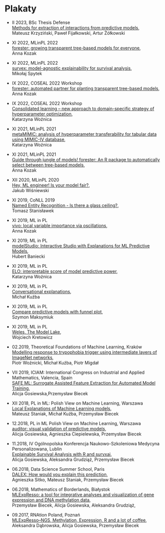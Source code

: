 # Plakaty

* II 2023, BSc Thesis Defense </br>
[Methods for extraction of interactions from predictive models](2023_02_Mateusz_Krzyzinski_interactions_BSc_thesis.pdf), </br>
Mateusz Krzyziński, Paweł Fijałkowski, Artur Żółkowski

* XI 2022, MLinPL 2022 </br>
[forester: growing transparent tree-based models for everyone](2022_11_Anna_Kozak_forester_MLinPL.pdf), </br>
Anna Kozak

* XI 2022, MLinPL 2022 </br>
[survex: model-agnostic explainability for survival analysis](2022_11_Mikolaj_Spytek_MLinPL.pdf), </br>
Mikołaj Spytek

* IX 2022, COSEAL 2022 Workshop </br>
[forester: automated partner for planting transparent tree-based models](2022_09_Anna_Kozak_forester_COSEAL.pdf), </br>
Anna Kozak

* IX 2022, COSEAL 2022 Workshop </br>
[Consolidated learning – new approach to domain-specific strategy of hyperparameter optimization](2021_11_Katarzyna_Woznica_consolidated_learning_COSEAL.pdf), </br>
Katarzyna Woźnica

* XI 2021, MLinPL 2021 </br>
[metaMIMIC: analysis of hyperparameter transferability for tabular data using MIMIC-IV database](2021_11_Katarzyna_Woznica_metaMIMIC_MLinPL.pdf), </br>
Katarzyna Woźnica

* XI 2021, MLinPL 2021 </br>
[Guide through jungle of models! forester: An R package to automatically select between tree-based models](2021_11_Anna_Kozak_forester_MLinPL.pdf), </br>
Anna Kozak

* XII 2020, MLinPL 2020 </br>
[Hey, ML engineer! Is your model fair?](2020_12_Jakub_Wisniewski_Fairness_MLinPL.pdf), </br>
Jakub Wiśniewski

* XI 2019, CoNLL 2019 </br>
[Named Entity Recognition - Is there a glass ceiling?](2019_11_Tomasz_Stanislawek_NER_CoNLL.pdf), </br>
Tomasz Stanisławek

* XI 2019, ML in PL </br>
[vivo: local variable importance via oscillations](2019_11_Anna_Kozak_vivo_MLinPL.pdf), </br>
Anna Kozak

* XI 2019, ML in PL </br>
[modelStudio: Interactive Studio with Explanations for ML Predictive Models](2019_11_Hubert_Baniecki_modelStudio_MLinPL.pdf), </br>
Hubert Baniecki

* XI 2019, ML in PL </br>
[ELO: interpretable score of model predictive power](2019_11_Katarzyna_Woznica_Elo_MLinPL.pdf), </br>
Katarzyna Woźnica

* XI 2019, ML in PL </br>
[Conversational explanations](2019_11_Michal_Kuzba_XAIbot_MLinPL.pdf), </br>
Michał Kuźba

* XI 2019, ML in PL </br>
[Compare predictive models with funnel plot](2019_11_Szymon_Maksymiuk_DALEXtra_MLinPL.pdf), </br>
Szymon Maksymiuk

* XI 2019, ML in PL </br>
[Weles, The Model Lake](2019_11_Wojciech_Kretowicz_Weles_MLinPL.pdf), </br>
Wojciech Kretowicz

* 02.2019, Theoretical Foundations of Machine Learning, Kraków </br>
[Modelling response to trypophobia trigger using intermediate layers of ImageNet networks](2019_02_modelling_trypophobia.pdf), </br>
Piotr Woźnicki, Michał Kuźba, Piotr Migdał

* VII 2019, ICIAM: International Congress on Industrial and Applied Mathematics, Valencia, Spain </br>
[SAFE ML: Surrogate Assisted Feature Extraction for Automated Model Training](2019_07_SAFE.pdf), </br>
Alicja Gosiewska,Przemysław Biecek

* XII 2018, PL in ML: Polish View on Machine Learning, Warszawa </br>
[Local Explanations of Machine Learning models](2018_12_Local_Explanations.pdf), </br>
Mateusz Staniak, Michał Kuźba, Przemysław Biecek

* 12.2018, PL in ML Polish View on Machine Learning, Warszawa </br>
[auditor: visual validation of predictive models](2018_12_auditor.pdf), </br>
Alicja Gosiewska, Agnieszka Ciepielewska, Przemysław Biecek

* 11.2018, IV Ogólnopolska Konferencja Naukowo-Szkoleniowa Medycyna Personalizowana, Lublin </br>
[Explainable Survival Analysis with R and survxai](2018_12_survxai.pdf), </br>
Alicja Gosiewska, Aleksandra Grudziąż, Przemysław Biecek

* 06.2018, Data Science Summer School, Paris </br>
 [DALEX: How would you explain this prediction](2018_06_DALEX.pdf), </br>
Agnieszka Sitko, Mateusz Staniak, Przemysław Biecek

* 06.2018, Mathematics of Borderlands, Białystok </br>
[MLExpResso: a tool for integrative analyses and visualization of gene
expression and DNA methylation data](2018_06_MLExpResso.pdf), </br>
Przemysław Biecek, Alicja Gosiewska, Aleksandra Grudziąż, 

* 09.2017, RNAtion Poland, Poznań </br>
 [MLExpResso–NGS, Methylation, Expression, R and a lot of coffee](2017_09_MLExpResso.pdf), </br>
Aleksandra Dąbrowska, Alicja Gosiewska, Przemysław Biecek

